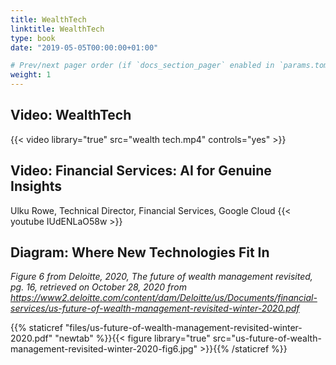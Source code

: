 ```yaml
---
title: WealthTech
linktitle: WealthTech
type: book
date: "2019-05-05T00:00:00+01:00"

# Prev/next pager order (if `docs_section_pager` enabled in `params.toml`)
weight: 1
---
```


## Video: WealthTech
{{< video library="true" src="wealth tech.mp4" controls="yes" >}}

## Video: Financial Services: AI for Genuine Insights
Ulku Rowe, Technical Director, Financial Services, Google Cloud
{{< youtube IUdENLaO58w >}}

## Diagram: Where New Technologies Fit In 
<i>Figure 6 from Deloitte, 2020, The future of wealth management revisited, pg. 16, retrieved on October 28, 2020 from <a href="https://www2.deloitte.com/content/dam/Deloitte/us/Documents/financial-services/us-future-of-wealth-management-revisited-winter-2020.pdf" target="_blank">https://www2.deloitte.com/content/dam/Deloitte/us/Documents/financial-services/us-future-of-wealth-management-revisited-winter-2020.pdf</a> </i>

{{% staticref "files/us-future-of-wealth-management-revisited-winter-2020.pdf" "newtab" %}}{{< figure library="true" src="us-future-of-wealth-management-revisited-winter-2020-fig6.jpg" >}}{{% /staticref %}}


